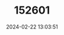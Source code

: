 ---
title: "152601"
category: "Coryphantha cornifera"
draft: false
date: 2024-02-22 13:03:51
languages:
  Spanish; Castilian: ["Biznaga-partida de Cuernos"]
  English: ["Rhinoceros Cactus"]
---